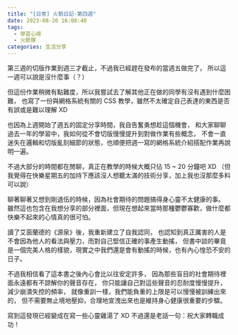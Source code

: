 ```yaml
---
title: "[日常] 火箭日記-第四週"
date: 2023-08-26 16:08:40
tags:
  - 學習心得
  - 火箭隊
categories: 生活分享
---
```


第三週的切版作業到週三才截止，不過我已經趕在發布的當週五做完了，
所以這一週可以說是沒什麼事（？）

但這份作業稍微有點難度，所以我嘗試去了解其他正在做的同學有沒有遇到什麼困難，
也寫了一份與網格系統有關的 CSS 教學，雖然不太確定自己表達的東西是否有誤或是難以理解 XD

<!-- more -->

也因為上週開始了週五的固定分享時間，我自告奮勇想趁這個機會，
和大家聊聊過去一年的學習中，我如何從不會切版慢慢提升到對做作業有些概念，
不會一直迷失在邏輯和切版亂刻細節的狀態，也順便把週一寫的網格系統介紹搭配作業再說明一遍。

不過大部分的時間都在閒聊，真正在教學的時候大概只佔 15 ~ 20 分鐘吧 XD
（但我覺得在快樂星期五的加持下應該沒人想聽太滿的技術分享，加上我也沒那麼多料可以說）

聊著聊著又想到剛退伍的時候，因為社會期待的問題搞得身心靈不太健康的事。
雖然這也包含在我想分享的部分裡面，但現在想起來當時那種鬱鬱寡歡，做什麼都快樂不起來的心情真的很可怕。

讀了艾茵蘭德的《源泉》後，我重新建立了自我認同，
也認知到真正厲害的人是不會因為他人的看法與壓力，而對自己堅信正確的事產生動搖，
但書中談的畢竟是一個完美人格的樣貌，現實之中我們還是會有動搖的時候，也有內心惶恐不安的日子。

不過我相信看了這本書之後內心會比以往安定許多，
因為那些盲目的社會期待裡面永遠都有不諒解你的聲音存在，
你只能讓自己對這些聲音的忍耐度慢慢提升，減少崩潰失控的頻率，
就像重訓一樣，我們能負重的上限是可以慢慢被訓練出來的，
但不需要無止境地壓抑，合理地宣洩出來也是維持身心健康很重要的步驟。

寫到這發現已經變成在寫一些心靈雞湯了 XD
不過還是老話一句：祝大家轉職成功！
